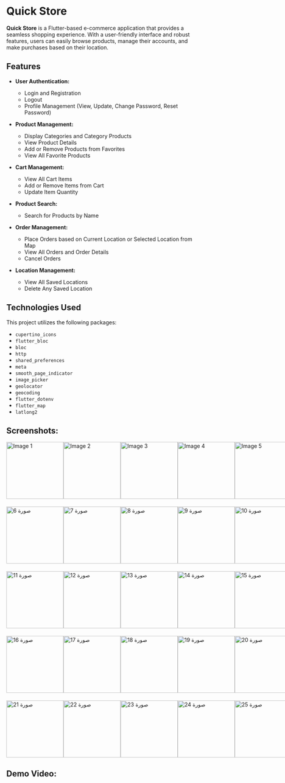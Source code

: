# Quick Store

**Quick Store** is a Flutter-based e-commerce application that provides a seamless shopping experience. With a user-friendly interface and robust features, users can easily browse products, manage their accounts, and make purchases based on their location.

## Features

- **User Authentication:**
  - Login and Registration
  - Logout
  - Profile Management (View, Update, Change Password, Reset Password)

- **Product Management:**
  - Display Categories and Category Products
  - View Product Details
  - Add or Remove Products from Favorites
  - View All Favorite Products

- **Cart Management:**
  - View All Cart Items
  - Add or Remove Items from Cart
  - Update Item Quantity

- **Product Search:**
  - Search for Products by Name

- **Order Management:**
  - Place Orders based on Current Location or Selected Location from Map
  - View All Orders and Order Details
  - Cancel Orders

- **Location Management:**
  - View All Saved Locations
  - Delete Any Saved Location

## Technologies Used

This project utilizes the following packages:

- `cupertino_icons`
- `flutter_bloc`
- `bloc`
- `http`
- `shared_preferences`
- `meta`
- `smooth_page_indicator`
- `image_picker`
- `geolocator`
- `geocoding`
- `flutter_dotenv`
- `flutter_map`
- `latlong2`

## Screenshots:

<div style="display: flex; justify-content: space-between; margin-bottom: 20px;">
  <img src="https://github.com/user-attachments/assets/8069a46c-445b-429c-a398-ffb0dc443d79" alt="Image 1" width="150">
  <img src="https://github.com/user-attachments/assets/25b26cd5-bfbe-431f-a879-7c4e7a2c8168" alt="Image 2" width="150">
  <img src="https://github.com/user-attachments/assets/9a12e2cf-4b0e-4465-bece-a13ef29c1489" alt="Image 3" width="150">
  <img src="https://github.com/user-attachments/assets/fb54b581-9b12-441c-8200-d52d3029648e" alt="Image 4" width="150">
  <img src="https://github.com/user-attachments/assets/c73f8517-7de6-442f-9820-d9c6bd40d71f" alt="Image 5" width="150">
</div>

<div style="display: flex; justify-content: space-between; margin-bottom: 20px;">
  <img src="https://github.com/user-attachments/assets/20fd6110-bede-4874-93db-e8bd81afd8f7" alt="صورة 6" width="150">
  <img src="https://github.com/user-attachments/assets/af88dea8-1e44-485b-8905-d6ed76fdca56" alt="صورة 7" width="150">
  <img src="https://github.com/user-attachments/assets/b5ea3fab-2a43-406d-aa21-78bda3e89508" alt="صورة 8" width="150">
  <img src="https://github.com/user-attachments/assets/66cd3b38-98cf-4ddb-ad8a-4fe735fcdaff" alt="صورة 9" width="150">
  <img src="https://github.com/user-attachments/assets/d509633d-601d-47f7-8148-6fbdf27459e0" alt="صورة 10" width="150">
</div>

<div style="display: flex; justify-content: space-between; margin-bottom: 20px;">
  <img src="https://github.com/user-attachments/assets/71902730-3053-415c-9111-04294b410ad7" alt="صورة 11" width="150">
  <img src="https://github.com/user-attachments/assets/72a37feb-34aa-482f-8add-fb056f607093" alt="صورة 12" width="150">
  <img src="https://github.com/user-attachments/assets/24400999-dc0c-45c9-9a99-afdf7dcf52e3" alt="صورة 13" width="150">
  <img src="https://github.com/user-attachments/assets/53b63787-ce4d-46ac-b390-aa50e234a18c" alt="صورة 14" width="150">
  <img src="https://github.com/user-attachments/assets/0565f99c-bfb7-4a4d-b4e3-c61bc7cc18be" alt="صورة 15" width="150">
</div>

<div style="display: flex; justify-content: space-between; margin-bottom: 20px;">
  <img src="https://github.com/user-attachments/assets/509a5278-f228-495f-8c6f-dcef1e9f2e57" alt="صورة 16" width="150">
  <img src="https://github.com/user-attachments/assets/9680fffa-59e1-4125-b1fb-ad812560bc09" alt="صورة 17" width="150">
  <img src="https://github.com/user-attachments/assets/7e843393-5db0-4fab-893f-facb0bed53e9" alt="صورة 18" width="150">
  <img src="https://github.com/user-attachments/assets/c3deafc9-37d9-4a91-9943-c83236ac82ea" alt="صورة 19" width="150">
  <img src="https://github.com/user-attachments/assets/88f09105-5260-491f-96d8-473f170a1f92" alt="صورة 20" width="150">
</div>

<div style="display: flex; justify-content: space-between; margin-bottom: 20px;">
  <img src="https://github.com/user-attachments/assets/0454776b-0f6b-4425-bc93-a12bd797bf04" alt="صورة 21" width="150">
  <img src="https://github.com/user-attachments/assets/d1751638-d471-4c92-b677-adc20eb467a8" alt="صورة 22" width="150">
  <img src="https://github.com/user-attachments/assets/1ab8a917-5ab6-477a-97ff-ee2b5be8d13a" alt="صورة 23" width="150">
  <img src="https://github.com/user-attachments/assets/457cffdb-4301-4f3e-9b5f-293e7b5fbad7" alt="صورة 24" width="150">
  <img src="https://github.com/user-attachments/assets/07c190f2-fdd9-4b68-b65f-bbadb8b4007a" alt="صورة 25" width="150">
</div>

## Demo Video:




